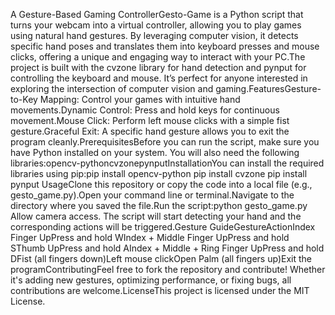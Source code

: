 A Gesture-Based Gaming ControllerGesto-Game is a Python script that turns your webcam into a virtual controller, allowing you to play games using natural hand gestures. By leveraging computer vision, it detects specific hand poses and translates them into keyboard presses and mouse clicks, offering a unique and engaging way to interact with your PC.The project is built with the cvzone library for hand detection and pynput for controlling the keyboard and mouse. It’s perfect for anyone interested in exploring the intersection of computer vision and gaming.FeaturesGesture-to-Key Mapping: Control your games with intuitive hand movements.Dynamic Control: Press and hold keys for continuous movement.Mouse Click: Perform left mouse clicks with a simple fist gesture.Graceful Exit: A specific hand gesture allows you to exit the program cleanly.PrerequisitesBefore you can run the script, make sure you have Python installed on your system. You will also need the following libraries:opencv-pythoncvzonepynputInstallationYou can install the required libraries using pip:pip install opencv-python
pip install cvzone
pip install pynput
UsageClone this repository or copy the code into a local file (e.g., gesto_game.py).Open your command line or terminal.Navigate to the directory where you saved the file.Run the script:python gesto_game.py
Allow camera access. The script will start detecting your hand and the corresponding actions will be triggered.Gesture GuideGestureActionIndex Finger UpPress and hold WIndex + Middle Finger UpPress and hold SThumb UpPress and hold AIndex + Middle + Ring Finger UpPress and hold DFist (all fingers down)Left mouse clickOpen Palm (all fingers up)Exit the programContributingFeel free to fork the repository and contribute! Whether it's adding new gestures, optimizing performance, or fixing bugs, all contributions are welcome.LicenseThis project is licensed under the MIT License.
